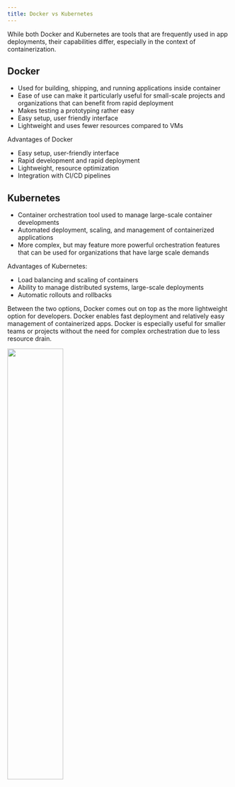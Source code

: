 ```yaml
---
title: Docker vs Kubernetes
---
```


While both Docker and Kubernetes are tools that are frequently used in app deployments, their capabilities differ, especially in the context of containerization.

## Docker 
- Used for building, shipping, and running applications inside container
- Ease of use can make it particularly useful for small-scale projects and organizations that can benefit from rapid deployment
- Makes testing a prototyping rather easy
- Easy setup, user friendly interface
- Lightweight and uses fewer resources compared to VMs

Advantages of Docker
- Easy setup, user-friendly interface
- Rapid development and rapid deployment
- Lightweight, resource optimization 
- Integration with CI/CD pipelines

## Kubernetes
- Container orchestration tool used to manage large-scale container developments
- Automated deployment, scaling, and management of containerized applications
- More complex, but may feature more powerful orchestration features that can be used for organizations that have large scale demands

Advantages of Kubernetes:
- Load balancing and scaling of containers
- Ability to manage distributed systems, large-scale deployments
- Automatic rollouts and rollbacks


Between the two options, Docker comes out on top as the more lightweight option for developers. Docker enables fast deployment and relatively easy management of containerized apps. Docker is especially useful for smaller teams or projects without the need for complex orchestration due to less resource drain.


<image src="https://contabo.com/blog/wp-content/uploads/2023/12/image-4.jpeg" width="50%">